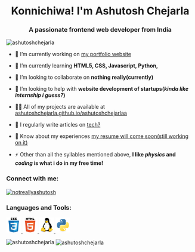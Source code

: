 <h1 align="center">Konnichiwa! I'm Ashutosh Chejarla</h1>
<h3 align="center">A passionate frontend web developer from India</h3>

<p align="left"> <img src="https://komarev.com/ghpvc/?username=ashutoshchejarla&label=Profile%20views&color=0e75b6&style=flat" alt="ashutoshchejarla" /> </p>

- 🔭 I’m currently working on [my portfolio website](ashutoshchejarla.github.io/ashutoshchejarlaa)

- 🌱 I’m currently learning **HTML5, CSS, Javascript, Python,**

- 👯 I’m looking to collaborate on **nothing really(currently)**

- 🤝 I’m looking to help with **website development of startups(_kinda like internship i guess?_)**

- 👨‍💻 All of my projects are available at [ashutoshchejarla.github.io/ashutoshchejarlaa](ashutoshchejarla.github.io/ashutoshchejarlaa)

- 📝 I regularly write articles on [tech?](#)

- 📄 Know about my experiences [my resume will come soon(still working on it)](#)

- ⚡ Other than all the syllables mentioned above, **I like _physics_ and _coding_ is what i do in my free time!**

<h3 align="left">Connect with me:</h3>
<p align="left">
<a href="https://instagram.com/notreallyashutosh" target="blank"><img align="center" src="https://raw.githubusercontent.com/rahuldkjain/github-profile-readme-generator/master/src/images/icons/Social/instagram.svg" alt="notreallyashutosh" height="30" width="40" /></a>
</p>

<h3 align="left">Languages and Tools:</h3>
<p align="left"> <a href="https://www.w3schools.com/css/" target="_blank" rel="noreferrer"> <img src="https://raw.githubusercontent.com/devicons/devicon/master/icons/css3/css3-original-wordmark.svg" alt="css3" width="40" height="40"/> </a> <a href="https://www.w3.org/html/" target="_blank" rel="noreferrer"> <img src="https://raw.githubusercontent.com/devicons/devicon/master/icons/html5/html5-original-wordmark.svg" alt="html5" width="40" height="40"/> </a> <a href="https://www.linux.org/" target="_blank" rel="noreferrer"> <img src="https://raw.githubusercontent.com/devicons/devicon/master/icons/linux/linux-original.svg" alt="linux" width="40" height="40"/> </a> <a href="https://www.python.org" target="_blank" rel="noreferrer"> <img src="https://raw.githubusercontent.com/devicons/devicon/master/icons/python/python-original.svg" alt="python" width="40" height="40"/> </a> </p>

<p><img align="left" src="https://github-readme-stats.vercel.app/api/top-langs?username=ashutoshchejarla&show_icons=true&locale=en&layout=compact" alt="ashutoshchejarla" /></p>

<p>&nbsp;<img align="center" src="https://github-readme-stats.vercel.app/api?username=ashutoshchejarla&show_icons=true&locale=en" alt="ashutoshchejarla" /></p>

